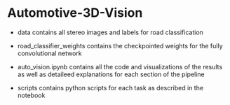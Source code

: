# Automotive-3D-Vision

- data contains all stereo images and labels for road classification

- road_classifier_weights contains the checkpointed weights for the fully convolutional network

- auto_vision.ipynb contains all the code and visualizations of the results as well as detaileed explanations for each section of the pipeline

- scripts contains python scripts for each task as described in the notebook
